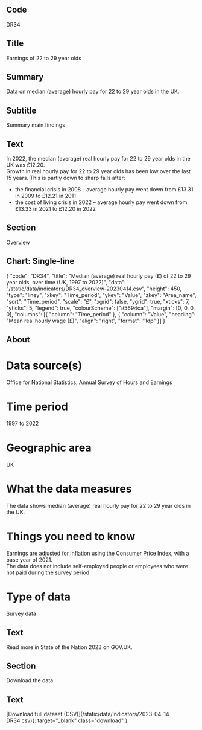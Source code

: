 ## Code
DR34

## Title
Earnings of 22 to 29 year olds

## Summary
Data on median (average) hourly pay for 22 to 29 year olds in the UK.

## Subtitle
Summary main findings

## Text
In 2022, the median (average) real hourly pay for 22 to 29 year olds in the UK was £12.20.
<br>
Growth in real hourly pay for 22 to 29 year olds has been low over the last 15 years. This is partly down to sharp falls after:

<ul class="govuk-list">
<li>the financial crisis in 2008 – average hourly pay went down from £13.31 in 2009 to £12.21 in 2011</li>
<li>the cost of living crisis in 2022 – average hourly pay went down from £13.33 in 2021 to £12.20 in 2022</li>
</ul>

## Section
Overview

## Chart: Single-line
{ "code": "DR34", "title": "Median (average) real hourly pay (£) of 22 to 29 year olds, over time (UK, 1997 to 2022)", "data": "/static/data/indicators/DR34_overview-20230414.csv", "height": 450, "type": "liney", "xkey": "Time_period", "ykey": "Value", "zkey": "Area_name", "sort": "Time_period", "scale": "£", "xgrid": false, "ygrid": true, "xticks": 7, "yticks": 5, "legend": true, "colourScheme": ["#5694ca"], "margin": [0, 0, 0, 0], "columns": [{ "column": "Time_period" }, { "column": "Value", "heading": "Mean real hourly wage (£)", "align": "right", "format": "1dp" }] }

## About
# Data source(s)
Office for National Statistics, Annual Survey of Hours and Earnings

# Time period
1997 to 2022

# Geographic area
UK

# What the data measures
The data shows median (average) real hourly pay for 22 to 29 year olds in the UK.

# Things you need to know
Earnings are adjusted for inflation using the Consumer Price Index, with a base year of 2021.
<br>
The data does not include self-employed people or employees who were not paid during the survey period.

# Type of data
Survey data

## Text
Read more in State of the Nation 2023 on GOV.UK.

## Section
Download the data

## Text
[Download full dataset (CSV)](/static/data/indicators/2023-04-14 DR34.csv){: target="_blank" class="download" }
